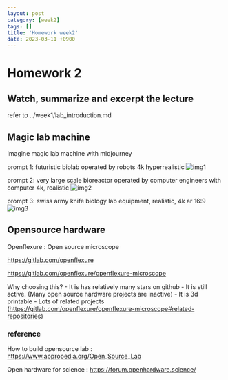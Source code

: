 ```yaml
---
layout: post
category: [week2]
tags: []
title: 'Homework week2'
date: 2023-03-11 +0900
---
```


# Homework 2

## Watch, summarize and excerpt the lecture

refer to ../week1/lab_introduction.md

## Magic lab machine

Imagine magic lab machine with midjourney

prompt 1: futuristic biolab operated by robots 4k hyperrealistic 
![img1](./prompt1.png)

prompt 2: very large scale bioreactor operated by computer engineers with computer 4k, realistic 
![img2](./prompt2.png)

prompt 3: swiss army knife biology lab equipment, realistic, 4k ar 16:9 
![img3](./prompt3.png)


## Opensource hardware


Openflexure : Open source microscope

https://gitlab.com/openflexure

https://gitlab.com/openflexure/openflexure-microscope

Why choosing this?
    - It is has relatively many stars on github 
    - It is still active. (Many open source hardware projects are inactive)
    - It is 3d printable
    - Lots of related projects (https://gitlab.com/openflexure/openflexure-microscope#related-repositories)


### reference
How to build opensource lab : https://www.appropedia.org/Open_Source_Lab

Open hardware for science  : https://forum.openhardware.science/
